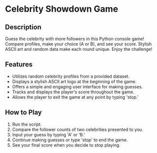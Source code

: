 # Celebrity Showdown Game

## Description

Guess the celebrity with more followers in this Python console game! Compare profiles, make your choice (A or B), and see your score. Stylish ASCII art and random data make each round unique. Enjoy the challenge!

## Features

- Utilizes random celebrity profiles from a provided dataset.
- Displays a stylish ASCII art logo at the beginning of the game.
- Offers a simple and engaging user interface for making guesses.
- Tracks and displays the player's score throughout the game.
- Allows the player to exit the game at any point by typing 'stop.'

## How to Play

1. Run the script.
2. Compare the follower counts of two celebrities presented to you.
3. Input your guess by typing 'A' or 'B.'
4. Continue making guesses or type 'stop' to end the game.
5. See your final score when you decide to stop playing.

